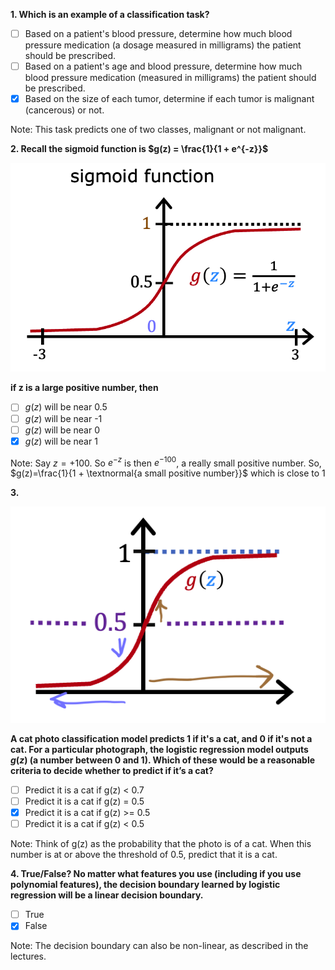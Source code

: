 **1. Which is an example of a classification task?**
- [ ] Based on a patient's blood pressure, determine how much blood pressure medication (a dosage measured in milligrams) the patient should be prescribed.
- [ ] Based on a patient's age and blood pressure, determine how much blood pressure medication (measured in milligrams) the patient should be prescribed.
- [x] Based on the size of each tumor, determine if each tumor is malignant (cancerous) or not.

Note: This task predicts one of two classes, malignant or not malignant.

**2. Recall the sigmoid function is $g(z) = \frac{1}{1 + e^{-z}}$**

![](./Images/W3Q1Img1.png)

**if z is a large positive number, then**

- [ ] $g(z)$ will be near 0.5
- [ ] $g(z)$ will be near -1
- [ ] $g(z)$ will be near 0
- [x] $g(z)$ will be near 1

Note: Say $z = +100$. So $e^{−z}$ is then $e^{−100}$, a really small positive number. So, $g(z)=\frac{1}{1 + \textnormal{a small positive number}}$ which is close to $1$


**3.**

![](./Images/W3Q1Img2.png)

**A cat photo classification model predicts 1 if it's a cat, and 0 if it's not a cat. For a particular photograph, the logistic regression model outputs $g(z)$ (a number between 0 and 1). Which of these would be a reasonable criteria to decide whether to predict if it’s a cat?**

- [ ] Predict it is a cat if g(z) < 0.7 
- [ ] Predict it is a cat if g(z) = 0.5
- [x] Predict it is a cat if g(z) >= 0.5 
- [ ] Predict it is a cat if g(z) < 0.5

Note:  Think of g(z) as the probability that the photo is of a cat. When this number is at or above the threshold of 0.5, predict that it is a cat.

**4. True/False? No matter what features you use (including if you use polynomial features), the decision boundary learned by logistic regression will be a linear decision boundary.**
- [ ] True
- [x] False

Note: The decision boundary can also be non-linear, as described in the lectures.
